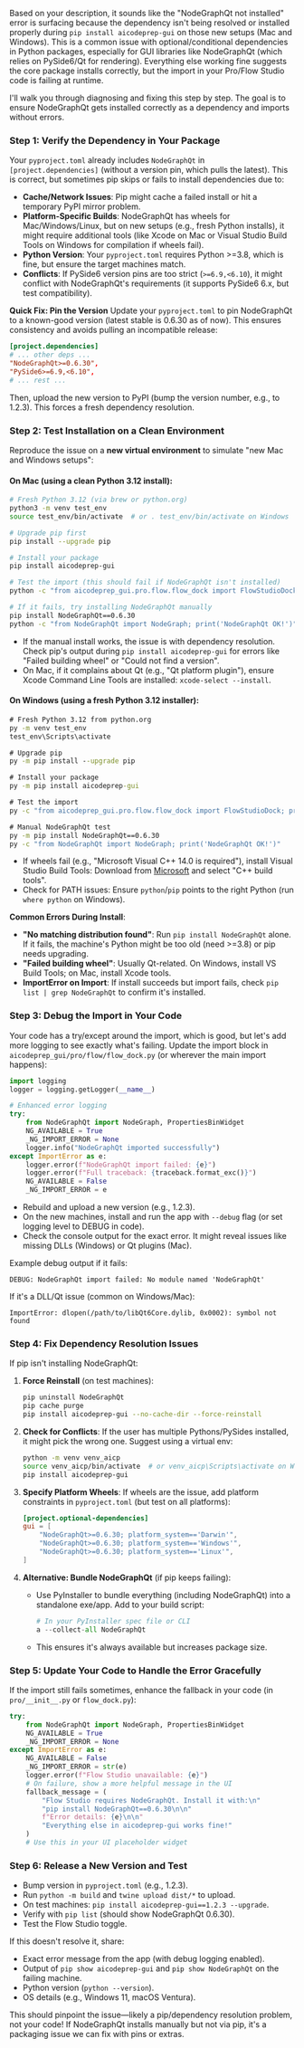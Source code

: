 Based on your description, it sounds like the "NodeGraphQt not installed" error is surfacing because the dependency isn't being resolved or installed properly during `pip install aicodeprep-gui` on those new setups (Mac and Windows). This is a common issue with optional/conditional dependencies in Python packages, especially for GUI libraries like NodeGraphQt (which relies on PySide6/Qt for rendering). Everything else working fine suggests the core package installs correctly, but the import in your Pro/Flow Studio code is failing at runtime.

I'll walk you through diagnosing and fixing this step by step. The goal is to ensure NodeGraphQt gets installed correctly as a dependency and imports without errors.

### Step 1: Verify the Dependency in Your Package
Your `pyproject.toml` already includes `NodeGraphQt` in `[project.dependencies]` (without a version pin, which pulls the latest). This is correct, but sometimes pip skips or fails to install dependencies due to:

- **Cache/Network Issues**: Pip might cache a failed install or hit a temporary PyPI mirror problem.
- **Platform-Specific Builds**: NodeGraphQt has wheels for Mac/Windows/Linux, but on new setups (e.g., fresh Python installs), it might require additional tools (like Xcode on Mac or Visual Studio Build Tools on Windows for compilation if wheels fail).
- **Python Version**: Your `pyproject.toml` requires Python >=3.8, which is fine, but ensure the target machines match.
- **Conflicts**: If PySide6 version pins are too strict (`>=6.9,<6.10`), it might conflict with NodeGraphQt's requirements (it supports PySide6 6.x, but test compatibility).

**Quick Fix: Pin the Version**
Update your `pyproject.toml` to pin NodeGraphQt to a known-good version (latest stable is 0.6.30 as of now). This ensures consistency and avoids pulling an incompatible release:

```toml
[project.dependencies]
# ... other deps ...
"NodeGraphQt>=0.6.30",
"PySide6>=6.9,<6.10",
# ... rest ...
```

Then, upload the new version to PyPI (bump the version number, e.g., to 1.2.3). This forces a fresh dependency resolution.

### Step 2: Test Installation on a Clean Environment
Reproduce the issue on a **new virtual environment** to simulate "new Mac and Windows setups":

#### On Mac (using a clean Python 3.12 install):
```bash
# Fresh Python 3.12 (via brew or python.org)
python3 -m venv test_env
source test_env/bin/activate  # or . test_env/bin/activate on Windows

# Upgrade pip first
pip install --upgrade pip

# Install your package
pip install aicodeprep-gui

# Test the import (this should fail if NodeGraphQt isn't installed)
python -c "from aicodeprep_gui.pro.flow.flow_dock import FlowStudioDock; print('Success!')"

# If it fails, try installing NodeGraphQt manually
pip install NodeGraphQt==0.6.30
python -c "from NodeGraphQt import NodeGraph; print('NodeGraphQt OK!')"
```

- If the manual install works, the issue is with dependency resolution. Check pip's output during `pip install aicodeprep-gui` for errors like "Failed building wheel" or "Could not find a version".
- On Mac, if it complains about Qt (e.g., "Qt platform plugin"), ensure Xcode Command Line Tools are installed: `xcode-select --install`.

#### On Windows (using a fresh Python 3.12 installer):
```cmd
# Fresh Python 3.12 from python.org
py -m venv test_env
test_env\Scripts\activate

# Upgrade pip
py -m pip install --upgrade pip

# Install your package
py -m pip install aicodeprep-gui

# Test the import
py -c "from aicodeprep_gui.pro.flow.flow_dock import FlowStudioDock; print('Success!')"

# Manual NodeGraphQt test
py -m pip install NodeGraphQt==0.6.30
py -c "from NodeGraphQt import NodeGraph; print('NodeGraphQt OK!')"
```

- If wheels fail (e.g., "Microsoft Visual C++ 14.0 is required"), install Visual Studio Build Tools: Download from [Microsoft](https://visualstudio.microsoft.com/visual-cpp-build-tools/) and select "C++ build tools".
- Check for PATH issues: Ensure `python`/`pip` points to the right Python (run `where python` on Windows).

**Common Errors During Install**:
- **"No matching distribution found"**: Run `pip install NodeGraphQt` alone. If it fails, the machine's Python might be too old (need >=3.8) or pip needs upgrading.
- **"Failed building wheel"**: Usually Qt-related. On Windows, install VS Build Tools; on Mac, install Xcode tools.
- **ImportError on Import**: If install succeeds but import fails, check `pip list | grep NodeGraphQt` to confirm it's installed.

### Step 3: Debug the Import in Your Code
Your code has a try/except around the import, which is good, but let's add more logging to see exactly what's failing. Update the import block in `aicodeprep_gui/pro/flow/flow_dock.py` (or wherever the main import happens):

```python
import logging
logger = logging.getLogger(__name__)

# Enhanced error logging
try:
    from NodeGraphQt import NodeGraph, PropertiesBinWidget
    NG_AVAILABLE = True
    _NG_IMPORT_ERROR = None
    logger.info("NodeGraphQt imported successfully")
except ImportError as e:
    logger.error(f"NodeGraphQt import failed: {e}")
    logger.error(f"Full traceback: {traceback.format_exc()}")
    NG_AVAILABLE = False
    _NG_IMPORT_ERROR = e
```

- Rebuild and upload a new version (e.g., 1.2.3).
- On the new machines, install and run the app with `--debug` flag (or set logging level to DEBUG in code).
- Check the console output for the exact error. It might reveal issues like missing DLLs (Windows) or Qt plugins (Mac).

Example debug output if it fails:
```
DEBUG: NodeGraphQt import failed: No module named 'NodeGraphQt'
```

If it's a DLL/Qt issue (common on Windows/Mac):
```
ImportError: dlopen(/path/to/libQt6Core.dylib, 0x0002): symbol not found
```

### Step 4: Fix Dependency Resolution Issues
If pip isn't installing NodeGraphQt:

1. **Force Reinstall** (on test machines):
   ```bash
   pip uninstall NodeGraphQt
   pip cache purge
   pip install aicodeprep-gui --no-cache-dir --force-reinstall
   ```

2. **Check for Conflicts**: If the user has multiple Pythons/PySides installed, it might pick the wrong one. Suggest using a virtual env:
   ```bash
   python -m venv venv_aicp
   source venv_aicp/bin/activate  # or venv_aicp\Scripts\activate on Windows
   pip install aicodeprep-gui
   ```

3. **Specify Platform Wheels**: If wheels are the issue, add platform constraints in `pyproject.toml` (but test on all platforms):
   ```toml
   [project.optional-dependencies]
   gui = [
       "NodeGraphQt>=0.6.30; platform_system=='Darwin'",
       "NodeGraphQt>=0.6.30; platform_system=='Windows'",
       "NodeGraphQt>=0.6.30; platform_system=='Linux'",
   ]
   ```

4. **Alternative: Bundle NodeGraphQt** (if pip keeps failing):
   - Use PyInstaller to bundle everything (including NodeGraphQt) into a standalone exe/app. Add to your build script:
     ```python
     # In your PyInstaller spec file or CLI
     a --collect-all NodeGraphQt
     ```
   - This ensures it's always available but increases package size.

### Step 5: Update Your Code to Handle the Error Gracefully
If the import still fails sometimes, enhance the fallback in your code (in `pro/__init__.py` or `flow_dock.py`):

```python
try:
    from NodeGraphQt import NodeGraph, PropertiesBinWidget
    NG_AVAILABLE = True
    _NG_IMPORT_ERROR = None
except ImportError as e:
    NG_AVAILABLE = False
    _NG_IMPORT_ERROR = str(e)
    logger.error(f"Flow Studio unavailable: {e}")
    # On failure, show a more helpful message in the UI
    fallback_message = (
        "Flow Studio requires NodeGraphQt. Install it with:\n"
        "pip install NodeGraphQt==0.6.30\n\n"
        f"Error details: {e}\n\n"
        "Everything else in aicodeprep-gui works fine!"
    )
    # Use this in your UI placeholder widget
```

### Step 6: Release a New Version and Test
- Bump version in `pyproject.toml` (e.g., 1.2.3).
- Run `python -m build` and `twine upload dist/*` to upload.
- On test machines: `pip install aicodeprep-gui==1.2.3 --upgrade`.
- Verify with `pip list` (should show NodeGraphQt 0.6.30).
- Test the Flow Studio toggle.

If this doesn't resolve it, share:
- Exact error message from the app (with debug logging enabled).
- Output of `pip show aicodeprep-gui` and `pip show NodeGraphQt` on the failing machine.
- Python version (`python --version`).
- OS details (e.g., Windows 11, macOS Ventura).

This should pinpoint the issue—likely a pip/dependency resolution problem, not your code! If NodeGraphQt installs manually but not via pip, it's a packaging issue we can fix with pins or extras.